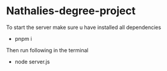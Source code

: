 # Nathalies-degree-project

To start the server make sure u have installed all dependencies

- pnpm i

Then run following in the terminal

- node server.js
